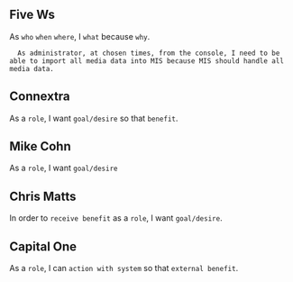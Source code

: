 ## Five Ws
As `who` `when` `where`, I `what` because `why`.

      As administrator, at chosen times, from the console, I need to be able to import all media data into MIS because MIS should handle all media data.

## Connextra
As a `role`, I want `goal/desire` so that `benefit`.

## Mike Cohn
As a `role`, I want `goal/desire`

## Chris Matts
In order to `receive benefit` as a `role`, I want `goal/desire`.

## Capital One
As a `role`, I can `action with system` so that `external benefit`.
